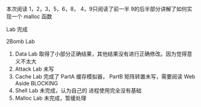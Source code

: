 本次阅读
1，2，3，5，6，8，
4，9只阅读了前一半
9的后半部分讲解了如何实现一个 malloc 函数

Lab 完成

2Bomb Lab
1. Data Lab 取得了小部分正确结果，其他结果没有进行正确修改。因为觉得意义不太大
3. Attack Lab 未写
4. Cache Lab 完成了 PartA 缓存模拟器， PartB 矩阵转置未写，需要阅读 Web Aside BLOCKING
5. Shell Lab 未完成，认为自己的 进程使用完全没有基础
6. Malloc Lab 未完成，暂缓处理









